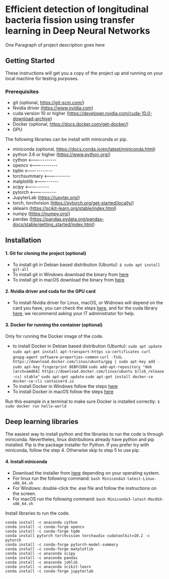 # Efficient detection of longitudinal bacteria fission using transfer learning in Deep Neural Networks

One Paragraph of project description goes here

## Getting Started
These instructions will get you a copy of the project up and running on your local machine for testing purposes.

### Prerequisites
* git (optional, https://git-scm.com/)
* Nvidia driver (https://www.nvidia.com)
* cuda version 10 or higher (https://developer.nvidia.com/cuda-10.0-download-archive)
* Docker (optional, https://docs.docker.com/get-docker/)
* GPU

The following libraries can be install with miniconda or pip.
* miniconda (optional, https://docs.conda.io/en/latest/miniconda.html)
* python 3.6 or higher (https://www.python.org/)
* cython <-----------
* opencv <-----------
* tqdm <-----------
* torchsummary <----------
* matplotlib <---------
* scipy <---------
* pytorch <----------
* JupyterLab (https://jupyter.org/)
* torch, torchvision (https://pytorch.org/get-started/locally/)
* sklearn (https://scikit-learn.org/stable/index.html)
* numpy (https://numpy.org/)
* pandas (https://pandas.pydata.org/pandas-docs/stable/getting_started/index.html)

## Installation
#### 1. Git for cloning the project (optional)
* To install git in Debian based distribution (Ubuntu):
`
$ sudo apt install git-all
` 
* To install git in Windows download the binary from [here](https://git-scm.com/download/win)
* To install git in macOS download the binary from [here](https://git-scm.com/download/mac)

#### 2. Nvidia driver and cuda for the GPU card
* To install Nvidia driver for Linux, macOS, or Widnows will depend on the card you have, you can check the steps [here](https://www.nvidia.com/Download/index.aspx?lang=en-us), and for the cuda library [here](https://developer.nvidia.com/cuda-10.0-download-archive), we recommend asking your IT administrator for help.

#### 3. Docker for running the container (optional)
Only for running the Docker image of the code.
* to install Docker in Debian based distribution (Ubuntu):
`sudo apt update`
`sudo apt-get install apt-transport-https ca-certificates curl gnupg-agent software-properties-common`
`curl -fsSL https://download.docker.com/linux/ubuntu/gpg | sudo apt-key add -`
`sudo apt-key fingerprint 0EBFCD88`
`sudo add-apt-repository "deb [arch=amd64] https://download.docker.com/linux/ubuntu $(lsb_release -cs) stable"`
`sudo apt-get update`
`sudo apt-get install docker-ce docker-ce-cli containerd.io `
* To install Docker in Windows follow the steps [here](https://docs.docker.com/docker-for-windows/install/)
* To install Docker in macOS follow the steps [here](https://docs.docker.com/docker-for-mac/install/)

Run this example in a terminal to make sure Docker is installed correctly:
`
$ sudo docker run hello-world
`

## Deep learning libraries
The easiest way to install python and the libraries to run the code is through miniconda. Nevertheles, linux distributions already have python and pip installed. Pip is the package installer for Python. If you prefer try with miniconda, follow the step 4. Otherwise skip to step 5 to use pip.

#### 4. Install miniconda
* Download the installer from [here](https://docs.conda.io/en/latest/miniconda.html#linux-installers) depending on your operating system.
* For linux run the following command:
`
bash Miniconda3-latest-Linux-x86_64.sh
`
* For Windows: double-click the .exe file and follow the instructions on the screen.
* For macOS run the following command:
`
bash Miniconda3-latest-MacOSX-x86_64.sh
`

Install libraries to run the code.
```
conda install -c anaconda cython
conda install -c conda-forge opencv
conda install -c conda-forge tqdm
conda install pytorch torchvision torchaudio cudatoolkit=10.2 -c pytorch
conda install -c conda-forge pytorch-model-summary 
conda install -c conda-forge matplotlib
conda install -c anaconda scipy
conda install -c anaconda pandas
conda install -c anaconda joblib
conda install -c anaconda scikit-learn
conda install -c conda-forge jupyterlab
```
